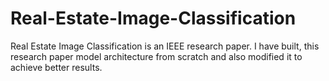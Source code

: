 # Real-Estate-Image-Classification
Real Estate Image Classification is an IEEE research paper. I have built, this research paper model architecture from scratch and also modified it to achieve better results.
